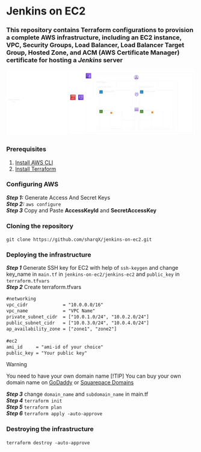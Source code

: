 # Jenkins on EC2

### <p>This repository contains Terraform configurations to provision a complete AWS infrastructure, including an EC2 instance, VPC, Security Groups, Load Balancer, Load Balancer Target Group, Hosted Zone, and ACM (AWS Certificate Manager) certificate for hosting a *Jenkins* server</p>

![infra](./infra.png)

### **Prerequisites**
1. [Install AWS CLI](https://docs.aws.amazon.com/cli/latest/userguide/getting-started-install.html)
2. [Install Terraform](https://developer.hashicorp.com/terraform/tutorials/aws-get-started/install-cli)

### Configuring AWS
***Step 1:*** Generate Access And Secret Keys<br>
***Step 2:*** `aws configure`<br>
***Step 3*** Copy and Paste **AccessKeyId** and **SecretAccessKey**
### Cloning the repository
`git clone https://github.com/sharqX/jenkins-on-ec2.git`
### Deploying the infrastructure
***Step 1*** Generate SSH key for EC2 with help of
`ssh-keygen` and change key_name in `main.tf` in `jenkins-on-ec2/jenkins-ec2` and `public_key` in `terraform.tfvars` <br>
***Step 2*** Create terraform.tfvars <br>
```
#networking
vpc_cidr             = "10.0.0.0/16"
vpc_name             = "VPC Name"
private_subnet_cidr  = ["10.0.1.0/24", "10.0.2.0/24"]
public_subnet_cidr   = ["10.0.3.0/24", "10.0.4.0/24"]
ap_availability_zone = ["zone1", "zone2"]

#ec2
ami_id     = "ami-id of your choice"
public_key = "Your public key"
```
> [!WARNING] 
> You need to have your own domain name
> [!TIP]
> You can buy your own domain name on [GoDaddy](www.godaddy.com) or [Squarepace Domains](domains.squarespace.com)<br>

***Step 3*** change `domain_name` and `subdomain_name` in main.tf <br>
***Step 4*** `terraform init`<br>
***Step 5*** `terraform plan`<br>
***Step 6*** `terraform apply -auto-approve`<br>

### Destroying the infrastructure

`terraform destroy -auto-approve`
